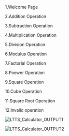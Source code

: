 1.Welcome Page 

2.Addition Operation

3.Subtraction Operation

4.Multiplication Operation

5.Division Operation

6.Modulus Operation

7.Factorial Operation

8.Poewer Operation

9.Square Operation

10.Cube Operation

11.Square Root Operation

12.Invalid operation



![LTTS_Calculator_OUTPUT1](https://user-images.githubusercontent.com/82263269/114737033-3ff14900-9d64-11eb-833e-649073fc4ce3.PNG)



![LTTS_Calculator_OUTPUT2](https://user-images.githubusercontent.com/82263269/114737225-7038e780-9d64-11eb-8dc0-2a5460760603.PNG)

